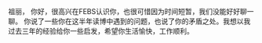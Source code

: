 祖丽，
你好，很高兴在FEBS认识你，也很可惜因为时间短暂，我们没能好好聊一聊。
你说了一些你在这半年读博中遇到的问题，也说了你的矛盾之处。我想以我过去三年的经验给你一些启发，希望你生活愉快，工作顺利。